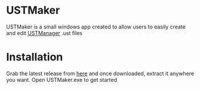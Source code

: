 # USTMaker

USTMaker is a small windows app created to allow users to easily create and edit [USTManager](https://github.com/ZedDevStuff/USTManager) .ust files

# Installation

Grab the latest release from [here](https://github.com/ZedDevStuff/USTMaker/releases/latest) and once downloaded, extract it anywhere you want. Open USTMaker.exe to get started